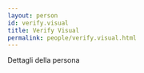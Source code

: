 ```yaml
---
layout: person
id: verify.visual
title: Verify Visual
permalink: people/verify.visual.html
---
```


Dettagli della persona